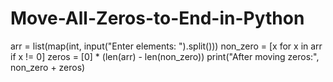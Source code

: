 # Move-All-Zeros-to-End-in-Python
arr = list(map(int, input("Enter elements: ").split()))
non_zero = [x for x in arr if x != 0]
zeros = [0] * (len(arr) - len(non_zero))
print("After moving zeros:", non_zero + zeros)
